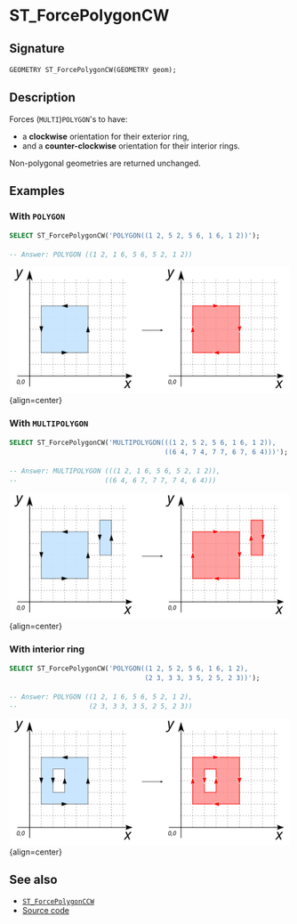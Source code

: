 # ST_ForcePolygonCW

## Signature

```sql
GEOMETRY ST_ForcePolygonCW(GEOMETRY geom);
```

## Description

Forces (`MULTI`)`POLYGON`'s to have:
* a **clockwise** orientation for their exterior ring, 
* and a **counter-clockwise** orientation for their interior rings.

Non-polygonal geometries are returned unchanged.

## Examples

### With `POLYGON`

```sql
SELECT ST_ForcePolygonCW('POLYGON((1 2, 5 2, 5 6, 1 6, 1 2))');

-- Answer: POLYGON ((1 2, 1 6, 5 6, 5 2, 1 2))
```

![](./ST_ForcePolygonCW_1.png){align=center}

### With `MULTIPOLYGON`

```sql
SELECT ST_ForcePolygonCW('MULTIPOLYGON(((1 2, 5 2, 5 6, 1 6, 1 2)), 
                                       ((6 4, 7 4, 7 7, 6 7, 6 4)))');

-- Answer: MULTIPOLYGON (((1 2, 1 6, 5 6, 5 2, 1 2)), 
--                      ((6 4, 6 7, 7 7, 7 4, 6 4)))
```

![](./ST_ForcePolygonCW_2.png){align=center}

### With interior ring

```sql
SELECT ST_ForcePolygonCW('POLYGON((1 2, 5 2, 5 6, 1 6, 1 2),
                                  (2 3, 3 3, 3 5, 2 5, 2 3))');

-- Answer: POLYGON ((1 2, 1 6, 5 6, 5 2, 1 2), 
--                  (2 3, 3 3, 3 5, 2 5, 2 3))
```

![](./ST_ForcePolygonCW_3.png){align=center}

## See also

* [`ST_ForcePolygonCCW`](../ST_ForcePolygonCCW)
* <a href="https://github.com/orbisgis/h2gis/blob/master/h2gis-functions/src/main/java/org/h2gis/functions/spatial/edit/ST_ForcePolygonCW.java" target="_blank">Source code</a>
